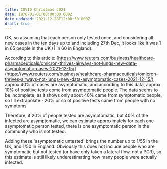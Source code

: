 ```yaml
---
title: COVID Christmas 2021
date: 1970-01-01T00:00:00.000Z
date_updated: 2021-12-28T12:00:50.000Z
draft: true
---
```


OK, so assuming that each person only tested once, and considering all new cases in the ten days up to and including 27th Dec, it looks like it was 1 in 65 people in the UK (1 in 60 in England).

According to this article: [https://www.reuters.com/business/healthcare-pharmaceuticals/omicron-thrives-airways-not-lungs-new-data-asymptomatic-cases-2021-12-15/](https://www.reuters.com/business/healthcare-pharmaceuticals/omicron-thrives-airways-not-lungs-new-data-asymptomatic-cases-2021-12-15/), approx 40% of cases are asymptomatic, and according to this data, approx 10% of positive tests come from asymptomatic people. The data seems to be incomplete, as it shows only about 40% came from symptomatic people, so I'll extrapolate - 20% or so of positive tests came from people with no symptoms

Therefore, if 20% of people tested are asymptomatic, but 40% of the infected are asymptomatic, we can estimate approximately for each one asymptomatic person tested, there is one asymptomatic person in the community who is not tested.

Adding these 'asymptomatic untested' brings the number up to 1/55 in the UK, and 1/50 in England. Obviously this does not include people who are symptomatic but not tested (or have only taken a lateral flow, not a PCR), so this estimate is still likely underestimating how many people were actually infected.
